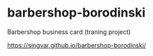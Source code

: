 # barbershop-borodinski
Barbershop business card (traning project)

https://singvar.github.io/barbershop-borodinski/
